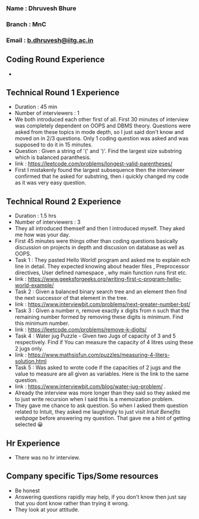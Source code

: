### Name : Dhruvesh Bhure 
### Branch : MnC
### Email : b.dhruvesh@iitg.ac.in

## Coding Round Experience
- 

## Technical Round 1 Experience
- Duration : 45 min
- Number of interviewers : 1
- We both introduced each other first of all. First 30 minutes of interview was completely dependent on OOPS and DBMS theory. Questions were asked from these topics in mode depth, so I just said don't know and moved on in 2/3 questions. Only 1 coding question was asked and was supposed to do it in 15 minutes.
- Question : Given a string of '(' and ')'. Find the largest size substring which is balanced paranthesis.
- link : https://leetcode.com/problems/longest-valid-parentheses/
- First I mistakenly found the largest subsequence then the interviewer confirmed that he asked for substring, then i quickly changed my code as it was very easy question.

## Technical Round 2 Experience
- Duration : 1.5 hrs
- Number of interviewers : 3
- They all introduced themself and then I introduced myself. They aked me how was your day.
- First 45 minutes were things other than coding questions basically discussion on projects in depth and discusion on database as well as OOPS.
- Task 1 : They pasted Hello World! program and asked me to explain ech line in detail. They expected knowing about header files , Preprocessor directives, User defined namespace , why main function runs first etc.
- link : https://www.geeksforgeeks.org/writing-first-c-program-hello-world-example/
- Task 2 : Given a balanced binary search tree and an element then find the next successor of that element in the tree.
- link : https://www.interviewbit.com/problems/next-greater-number-bst/
- Task 3 : Given a number n, remove exactly x digits from n such that the remaining number formed by removing these digits is minimum. Find this minimum number.
- link : https://leetcode.com/problems/remove-k-digits/
- Task 4 : Water jug Puzzle - Given two Jugs of capacity of 3 and 5 respectively. Find if You can measure the capacity of 4 litres using these 2 jugs only.
- link : https://www.mathsisfun.com/puzzles/measuring-4-liters-solution.html
- Task 5 : Was asked to wrote code if the capacities of 2 jugs and the value to measure are all given as variables. Here is the link to the same question.
- link : https://www.interviewbit.com/blog/water-jug-problem/ . 
- Already the interview was more longer than they said so they asked me to just write recursion when I said this is a memoization problem.
- They gave me chance to ask question. So when I asked them question related to Intuit, they asked me laughingly to just visit *Intuit Benefits webpage* before answering my question. That gave me a hint of getting selected 😀

## Hr Experience
- There was no hr interview.

## Company specific Tips/Some resources
- Be honest 
- Answering questions rapidly may help, if you don't know then just say that you dont know rather than trying it wrong.
- They look at your attitude. 

